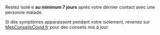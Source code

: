 Restez isolé·e **au minimum 7 jours** après votre dernier contact avec une personne malade.

Si des symptômes apparaissent pendant votre isolement, revenez sur [MesConseilsCovid.fr](/#introduction) pour des conseils mis à jour.
